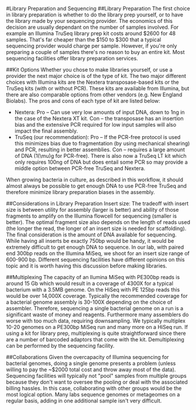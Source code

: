 #Library Preparation and Sequencing 
##Library Preparation
The first choice in library preparation is whether to do the library prep yourself, or to have the library made by your sequencing provider. The economics of this decision are usually dependant on the number of samples involved. For example an Illumina TruSeq library prep kit costs around $2600 for 48 samples.  That's far cheaper than the $150 to $300 that a typical sequencing provider would charge per sample.  However, if you're only preparing a couple of samples there's no reason to buy an entire kit.  Most sequencing facilities offer library preparation services.

##Kit Options
Whether you chose to make libraries yourself, or use a provider the next major choice is of the type of kit.  The two major different choices with Illumina kits are the Nextera transposase-based kits or the TruSeq kits (with or without PCR). These kits are available from Illumina, but there are also comparable options from other vendors (e.g. New England Biolabs). The pros and cons of each type of kit are listed below:

+ Nextera: Pro – Can use very low amounts of input DNA, down to 1ng in the case of the Nextera XT kit. Con – the transposase has an insertion bias and the extensive PCR required for low input samples will also impact the final assembly.
+ TruSeq (our recommendation): Pro – If the PCR-free protocol is used this minimizes bias due to fragmentation (by using mechanical shearing) and PCR, resulting in better assemblies. Con – requires a large amount of DNA (1\(\mu\)g for PCR-free).  There is also now a TruSeq LT kit which only requires 100ng of DNA but does entail some PCR so may provide a middle option between PCR-free TruSeq and Nextera.

When growing bacteria in culture, as described in this workflow, it should almost always be possible to get enough DNA to use PCR-free TruSeq and therefore minimize library preparation biases in the assembly.

##Considerations in Library Preparation
Insert size: The tradeoff with insert size is between utility for assembly (larger is better) and ability of those fragments to amplify on the Illumina flowcell for sequencing (smaller is better). The optimal fragment size also depends on the length of reads used (the longer the read, the longer of an insert size is needed for scaffolding). The final consideration is the amount of DNA available for sequencing. While having all inserts be exactly 750bp would be handy, it would be extremely difficult to get enough DNA to sequence. In our lab, with paired end 300bp reads on the Illumina MiSeq, we shoot for an insert size range of 600-900 bp. Different sequencing facilities have different opinions on this topic and it is worth having this discussion before making libraries.

##Multiplexing
The capacity of an Ilumina MiSeq with PE300bp reads is around 15 Gb which would result in a coverage of 4300X for a typical bacterium with a 3.5MB genome.  On the HiSeq with PE 125bp reads this would be over 14,000X coverage. Typically the recommended coverage for a bacterial genome assembly is 30-100X depending on the choice of assembler.  Therefore, sequencing a single bacterial genome on a run is a significant waste of money and reagents.  Furthermore many assemblers do worse with too much data, requiring downsampling.  We typically multiplex 10-20 genomes on a PE300bp MiSeq run and many more on a HiSeq run.  If using a kit for library prep, multiplexing is quite straightforward since there are a number of barcoded adaptors that come with the kit. Demultiplexing can be performed by the sequencing facility.

##Collaborations
Given the overcapacity of Illumina sequencing for bacterial genomes, doing a single genome presents a problem (unless willing to pay the ~$2000 total cost and throw away most of the data).  Sequencing facilities will typically not "pool" samples from multiple groups because they don't want to oversee the pooling or deal with the associated billing hassles.  In this case, collaborating with other groups would be the most logical option.  Many labs sequence genomes or metageomes on a regular basis, adding in one additional sample isn't very difficult.
